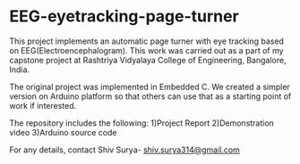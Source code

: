 # EEG-eyetracking-page-turner
This project implements an automatic page turner with eye tracking based on EEG(Electroencephalogram). This work was carried out as a part of my capstone project at Rashtriya Vidyalaya College of Engineering, Bangalore, India.

The original project was implemented in Embedded C. We created a simpler version on Arduino platform so that others can use that as a starting point of work if interested.

The repository includes the following:
1)Project Report
2)Demonstration video
3)Arduino source code

For any details, contact Shiv Surya- shiv.surya314@gmail.com



